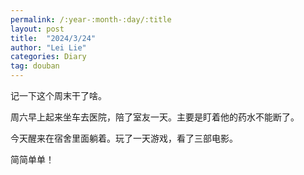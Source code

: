 ```yaml
---
permalink: /:year-:month-:day/:title
layout: post
title:  "2024/3/24"
author: "Lei Lie"
categories: Diary
tag: douban
---
```


记一下这个周末干了啥。

周六早上起来坐车去医院，陪了室友一天。主要是盯着他的药水不能断了。

今天醒来在宿舍里面躺着。玩了一天游戏，看了三部电影。

简简单单！